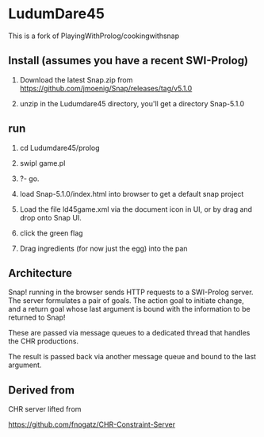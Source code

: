 # LudumDare45

This is a fork of PlayingWithProlog/cookingwithsnap


## Install (assumes you have a recent SWI-Prolog)

1. Download the latest Snap.zip from 
https://github.com/jmoenig/Snap/releases/tag/v5.1.0

2. unzip in the Ludumdare45 directory, you'll get a directory Snap-5.1.0

## run

1. cd Ludumdare45/prolog

2. swipl game.pl

3. ?- go.

4. load Snap-5.1.0/index.html into browser to get a default snap project

5. Load the file ld45game.xml via the document icon in UI,
or by drag and drop onto Snap UI.

6. click the green flag

7. Drag  ingredients (for now just the egg) into the pan

## Architecture

Snap! running in the browser sends HTTP requests to a SWI-Prolog server. The server formulates a pair of goals. The action goal to initiate change, and a return goal
whose last argument is bound with the information to be returned to Snap!

These are passed via message queues to a dedicated thread that handles the CHR productions.

The result is passed back via another message queue and bound to the last argument.

## Derived from

CHR server lifted from

https://github.com/fnogatz/CHR-Constraint-Server


